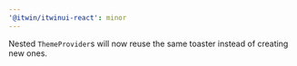 ```yaml
---
'@itwin/itwinui-react': minor
---
```


Nested `ThemeProvider`s will now reuse the same toaster instead of creating new ones.
